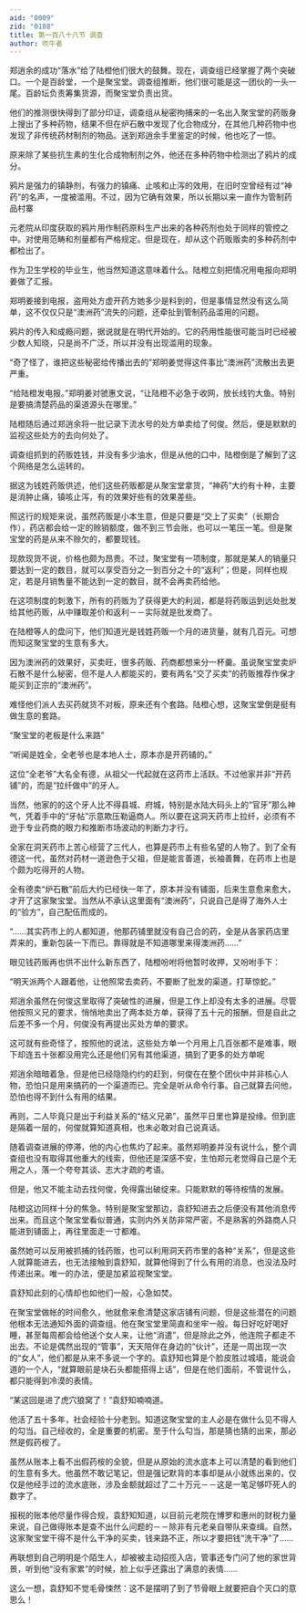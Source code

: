 ```yaml
---
aid: "0009"
zid: "0188"
title: 第一百八十八节 调查
author: 吹牛者
---
```


郑逍余的成功“落水”给了陆橙他们很大的鼓舞。现在，调查组已经掌握了两个突破口。一个是百龄堂，一个是聚宝堂。调查组推断，他们很可能是这一团伙的一头一尾。百龄坛负责筹集货源，而聚宝堂负责出货。

他们的推测很快得到了部分印证，调查组从秘密拘捕来的一名出入聚宝堂的药贩身上搜出了多种药物，结果不但在炉石散中发现了化合物成分，在其他几种药物中也发现了非传统药材制剂的物品。送到郑逍余手里鉴定的时候，他也吃了一惊。

原来除了某些抗生素的生化合成物制剂之外，他还在多种药物中检测出了鸦片的成分。

鸦片是强力的镇静剂，有强力的镇痛、止咳和止泻的效用，在旧时空曾经有过“神药”的名声，一度被滥用。不过，因为它确有效果，所以长期以来一直作为管制药品村寨

元老院从印度获取的鸦片用作制药原料生产出来的各种药剂也处于同样的管控之中。对使用范畴和剂量都有严格规定。但是现在，却从这个药贩贩卖的多种药剂中都检出了。

作为卫生学校的毕业生，他当然知道这意味着什么。陆橙立刻把情况用电报向郑明姜做了汇报。

郑明姜接到电报，盗用处方虚开药方她多少是料到的，但是事情显然没有这么简单，这不仅仅只是“澳洲药”流失的问题，还牵扯到管制药品滥用的问题。

鸦片的传入和成瘾问题，据说就是在明代开始的。它的药用性能很可能当时已经被少数人知晓，只是尚不广泛，所以并没有出现滥用的现象。

“奇了怪了，谁把这些秘密给传播出去的”郑明姜觉得这件事比“澳洲药”流散出去更严重。

“给陆橙发电报。”郑明姜对虢惠文说，“让陆橙不必急于收网，放长线钓大鱼。特别是要搞清楚药品的渠道源头在哪里。”

陆橙随后通过郑逍余将一批记录下流水号的处方单卖给了何俊。然后，便是默默的监视这些处方的去向何处了。

调查组抓到的药贩姓钱，并没有多少油水，但是从他的口中，陆橙倒是了解到了这个网络是怎么运转的。

据这为钱姓药贩供述，他们这些药贩都是从聚宝堂拿货，“神药”大约有十种，主要是消肿止痛，镇咳止泻，有的效果好些有的效果差些。

照这行的规矩来说，虽然药贩是小本生意，但是只要是“交上了买卖”（长期合作），药店都会给一定的赊销额度，做不到三节会账，也可以一笔压一笔。但是聚宝堂的药是从来不赊欠的，都要现钱。

现款现货不说，价格也颇为昂贵。不过，聚宝堂有一项制度，那就是某人的销量只要达到一定的数目，就可以享受百分之一到百分之十的“返利”；但是，同样也规定，若是月销售量不能达到一定的数目，就不会再卖药给他。

在这项制度的刺激下，所有的药贩为了获得更大的利润，都是将药贩运到远处批发给其他药贩，从中赚取差价和返利－－实际就是批发商了。

在陆橙等人的盘问下，他们知道光是钱姓药贩一个月的进货量，就有几百元。可想而知这聚宝堂的生意有多大。

因为澳洲药的效果好，买卖旺，很多药贩、药商都想来分一杯羹。虽说聚宝堂卖炉石散不是什么秘密，但不是人人都能买的，要有两名“交了买卖”的药贩推荐作保才能买到正宗的“澳洲药”。

难怪他们派人去买药就货不对板，原来还有个套路。陆橙心想，这聚宝堂倒是挺有做生意的套路。

“聚宝堂的老板是什么来路”

“听闻是姓全，全老爷也是本地人士，原本亦是开药铺的。”

这位“全老爷”大名全有德，从祖父一代起就在这药市上活跃。不过他家并非“开药铺”的，而是“拉纤做中”的牙人。

当然，他家的的这个牙人比不得县城、府城，特别是水陆大码头上的“官牙”那么神气，凭着手中的“牙帖”示意欺压勒逼商人。所以要在这洞天药市上拉纤，必须有不逊于专业药商的眼力和推断市场波动的判断力才行。

全家在洞天药市上苦心经营了三代人，也算是药市上有些名望的人物了。到了全有德这一代，虽然对药材一道逊色于父祖，但是能言善道，长袖善舞，在药市上也是个颇为吃得开的人物。

全有德卖“炉石散”前后大约已经快一年了，原本并没有铺面，后来生意愈来愈大，才开了这家聚宝堂。当然从不承认这里面有“澳洲药”，只说自己是得了海外人士的“验方”，自己配伍而成的。



“……其实药市上的人都知道，他那药铺里就没有自己合的药，全是从各家药店里弄来的，重新包装一下而已。靠得就是不知道哪里来得澳洲药……”

眼见钱药贩再也供不出什么新东西了，陆橙吩咐将他暂时收押，又吩咐手下：

“明天派两个人跟着他，让他照常去卖药，不要断了批发的渠道，打草惊蛇。”

郑逍余虽然在何俊这里取得了突破性的进展，但是工作上却没有太多的进展。尽管他按照义兄的要求，悄悄地卖出了两本处方单，获得了五十元的报酬，但是自此之后差不多一个月，何俊没有再提出买处方单的要求。

这可就有些奇怪了，按照他的说法，这些处方单一个月用上几百张都不是难事，眼下却连五十张都没用完么还是他们另有其他渠道，搞到了更多的处方单呢

郑逍余暗暗着急，但是他已经隐隐约约的赶到，何俊在在整个团伙中并非核心人物，恐怕只是用来搞药的一个渠道而已。完全是听从命令行事。自己就算去问他，恐怕也得不到什么有用的结果。

再则，二人毕竟只是出于利益关系的“结义兄弟”，虽然平日里也算是投缘。但到底是隔着一层的，何俊就算知道真相，也未必敢对自己说真话。

随着调查进展的停滞，他的内心也焦灼了起来。虽然郑明姜并没有说什么，整个调查组也没有取得其他重大的线索，但他还是深感不安，生怕郑元老觉得自己是个无用之人，落一个夸夸其谈、志大才疏的考语。

但是，他又不能主动去找何俊，免得露出破绽来。只能默默的等待桉情的发展。

陆橙这边同样十分的焦急。特别是聚宝堂那边，袁舒知进去之后便没有其他消息传出来。而且这个聚宝堂看似普通，实则内外关防非常严密，不是熟客的外路商人只能进到铺面上，再往里面走一寸都难。

虽然她可以反用被抓捕的钱药贩，也可以利用洞天药市里的各种“关系”，但是这些人就算能进去，也无法接触到袁舒知，就算他得到了什么有用的消息，也没法及时传递出来。唯一的办法，便是加紧监视聚宝堂。

袁舒知此刻的心情却也如他们一般，心急如焚。

在聚宝堂做帐的时间愈久，他就愈来愈清楚这家店铺有问题，但是这些潜在的问题他根本无法通知外面的调查组。他在聚宝堂里简直和坐牢一般。每日好吃好喝好睡，甚至每周都会给他送个女人来，让他“消遣”，但是除此之外，他连院子都走不出去。不论是偶然出现的“管事”，天天陪伴在身边的“伙计”，还是一周出现一次的“女人”，他们都是从来不多说一个字的。袁舒知也算是个脸皮胜过城墙，能说会道的一个人，“就算眼前是块石头都能搭得上话”，但是在他们面前，不管说什么，都只能得到冷漠的表情。

“某这回是进了虎穴狼窝了！”袁舒知喃喃道。

他活了五十多年，社会经验十分老到。知道这聚宝堂的主人必是在做什么见不得人的勾当。自己经收的，全是重要的机密。至于什么勾当，那是猜也猜的出来，那必然是假药桉了。

虽然从账本上看不出假药桉的全貌，但是从原始的流水底本上可以清楚的看到他们的生意有多大。他虽然不敢记笔记，但是强记默背的本事却是从小就练出来的，仅仅是他经手过的流水底账，涉及金额就超过了二十万元－－这是一笔足够吓死人的数字了。

报税的账本他尽量作得合规，袁舒知知道，以目前元老院在博罗和惠州的财税力量来说，自己做得账本是查不出什么问题的－－除非有元老亲自带队来查缉。自然，这家聚宝堂干得不是什么干净的买卖，钱来路不正，所以才要把钱“洗干净”了……

再联想到自己明明是个陌生人，却被被主动招揽入店，管事还专门问了他的家世背景，听到他“没有家累”的时候，脸上似乎还露出了满意的表情……

这么一想，袁舒知不觉毛骨悚然：这不是摆明了到了节骨眼上就要把自个灭口的意思么！

